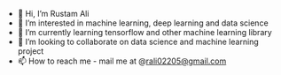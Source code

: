 - 👋 Hi, I’m Rustam Ali
- 👀 I’m interested in machine learning, deep learning and data science
- 🌱 I’m currently learning tensorflow and other machine learning library
- 💞️ I’m looking to collaborate on data science and machine learning project
- 📫 How to reach me - mail me at @rali02205@gmail.com

<!---
rustamali9183/rustamali9183 is a ✨ special ✨ repository because its `README.md` (this file) appears on your GitHub profile.
You can click the Preview link to take a look at your changes.
--->
